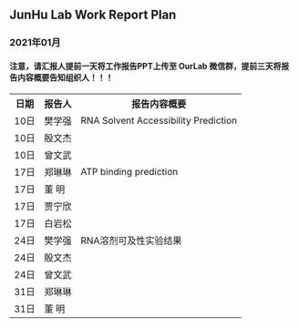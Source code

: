 
## JunHu Lab Work Report Plan

### 2021年01月



#### 注意，请汇报人提前一天将工作报告PPT上传至 OurLab 微信群，提前三天将报告内容概要告知组织人！！！
<html>
<body>

<table>
  <tr>
    <th>日期</th>
    <th>报告人</th>
    <th>报告内容概要</th>    
  </tr>
  
  <tr>
    <td>10日</td>
    <td>樊学强</td>
    <td>RNA Solvent Accessibility Prediction</td>
  </tr>
  
  <tr>
    <td>10日</td>
    <td>殷文杰</td>
    <td></td>
  </tr>
  
  <tr>
    <td>10日</td>
    <td>曾文武</td>
    <td></td>
  </tr>
  
  <tr>
    <td>17日</td>
    <td>郑琳琳</td>
    <td>ATP binding prediction</td>
  </tr>
  
   <tr>
    <td>17日</td>
    <td>董    明</td>
    <td></td>
  </tr>
  
   <tr>
    <td>17日</td>
    <td>贾宁欣</td>
    <td></td>
  </tr>
  
  <tr>
    <td>17日</td>
    <td>白岩松</td>
    <td></td>
  </tr>
  
  <tr>
    <td>24日</td>
    <td>樊学强</td>
    <td>RNA溶剂可及性实验结果</td>
  </tr>
  
  <tr>
    <td>24日</td>
    <td>殷文杰</td>
    <td></td>
  </tr>
   <tr>
    <td>24日</td>
    <td>曾文武</td>
    <td></td>
  </tr>
  
  <tr>
    <td>31日</td>
    <td>郑琳琳</td>
    <td></td>
  </tr>
  <tr>
    <td>31日</td>
    <td>董   明</td>
    <td></td>
  </tr>
  
  
</table>
</body>
</html>


